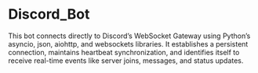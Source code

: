 # Discord_Bot
This bot connects directly to Discord’s WebSocket Gateway using Python’s asyncio, json, aiohttp, and websockets libraries. It establishes a persistent connection, maintains heartbeat synchronization, and identifies itself to receive real-time events like server joins, messages, and status updates.
